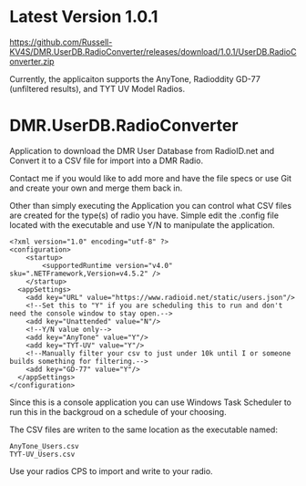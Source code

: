 # Latest Version 1.0.1
https://github.com/Russell-KV4S/DMR.UserDB.RadioConverter/releases/download/1.0.1/UserDB.RadioConverter.zip

Currently, the applicaiton supports the AnyTone, Radioddity GD-77 (unfiltered results), and TYT UV Model Radios.

# DMR.UserDB.RadioConverter
Application to download the DMR User Database from RadioID.net and Convert it to a CSV file for import into a DMR Radio.

Contact me if you would like to add more and have the file specs or use Git and create your own and merge them back in.

Other than simply executing the Application you can control what CSV files are created for the type(s) of radio you have.
Simple edit the .config file located with the executable and use Y/N to manipulate the application. 
```
<?xml version="1.0" encoding="utf-8" ?>
<configuration>
    <startup> 
        <supportedRuntime version="v4.0" sku=".NETFramework,Version=v4.5.2" />
    </startup>
  <appSettings>
    <add key="URL" value="https://www.radioid.net/static/users.json"/>
    <!--Set this to "Y" if you are scheduling this to run and don't need the console window to stay open.-->
    <add key="Unattended" value="N"/>
    <!--Y/N value only-->
    <add key="AnyTone" value="Y"/>
    <add key="TYT-UV" value="Y"/>
    <!--Manually filter your csv to just under 10k until I or someone builds something for filtering.-->
    <add key="GD-77" value="Y"/>
  </appSettings>
</configuration>
```

Since this is a console application you can use Windows Task Scheduler to run this in the backgroud on a schedule of your choosing.

The CSV files are writen to the same location as the executable named:
```
AnyTone_Users.csv
TYT-UV_Users.csv
```

Use your radios CPS to import and write to your radio.

